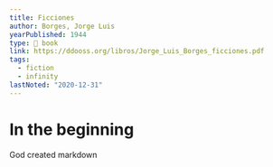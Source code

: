```yaml
---
title: Ficciones
author: Borges, Jorge Luis
yearPublished: 1944
type: 📕 book
link: https://ddooss.org/libros/Jorge_Luis_Borges_ficciones.pdf
tags:
  - fiction
  - infinity
lastNoted: "2020-12-31"
---
```


# In the beginning

God created markdown
